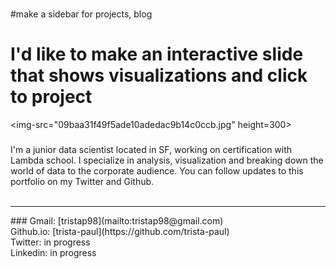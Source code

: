 ###
#make a sidebar for projects, blog
# I'd like to make an interactive slide that shows visualizations and click to project
<img-src="09baa31f49f5ade10adedac9b14c0ccb.jpg" height=300>
###
I'm a junior data scientist located in SF, working on certification with Lambda school. I specialize in analysis, visualization and breaking down the world of data to the corporate audience. You can follow
updates to this portfolio on my Twitter and Github.<br>
<br>
<hr>
###
Gmail: [tristap98](mailto:tristap98@gmail.com)<br>
Github.io: [trista-paul](https://github.com/trista-paul)<br>
Twitter: in progress<br>
Linkedin: in progress<br>